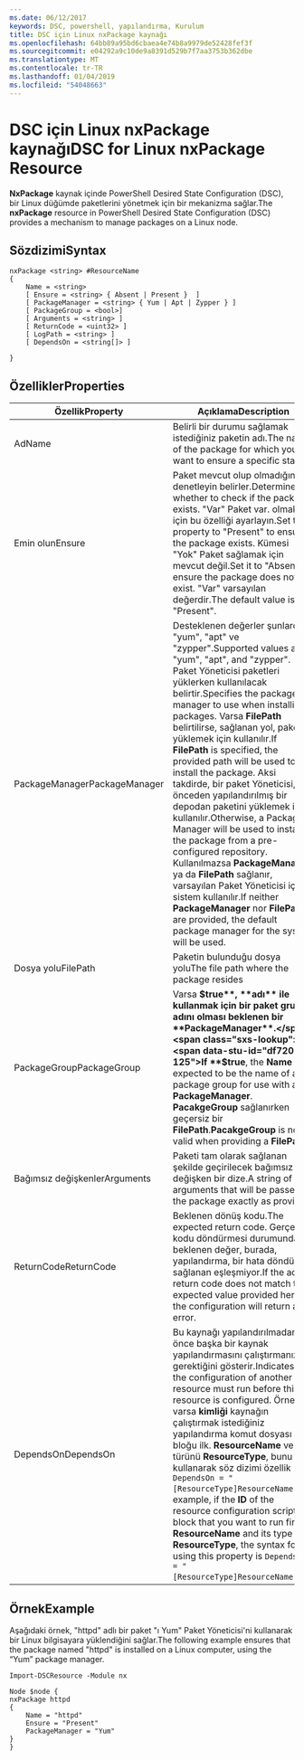 ```yaml
---
ms.date: 06/12/2017
keywords: DSC, powershell, yapılandırma, Kurulum
title: DSC için Linux nxPackage kaynağı
ms.openlocfilehash: 64bb89a95bd6cbaea4e74b8a9979de52428fef3f
ms.sourcegitcommit: e04292a9c10de9a8391d529b7f7aa3753b362dbe
ms.translationtype: MT
ms.contentlocale: tr-TR
ms.lasthandoff: 01/04/2019
ms.locfileid: "54048663"
---
```

# <a name="dsc-for-linux-nxpackage-resource"></a><span data-ttu-id="df720-103">DSC için Linux nxPackage kaynağı</span><span class="sxs-lookup"><span data-stu-id="df720-103">DSC for Linux nxPackage Resource</span></span>

<span data-ttu-id="df720-104">**NxPackage** kaynak içinde PowerShell Desired State Configuration (DSC), bir Linux düğümde paketlerini yönetmek için bir mekanizma sağlar.</span><span class="sxs-lookup"><span data-stu-id="df720-104">The **nxPackage** resource in PowerShell Desired State Configuration (DSC) provides a mechanism to manage packages on a Linux node.</span></span>

## <a name="syntax"></a><span data-ttu-id="df720-105">Sözdizimi</span><span class="sxs-lookup"><span data-stu-id="df720-105">Syntax</span></span>

```
nxPackage <string> #ResourceName
{
    Name = <string>
    [ Ensure = <string> { Absent | Present }  ]
    [ PackageManager = <string> { Yum | Apt | Zypper } ]
    [ PackageGroup = <bool>]
    [ Arguments = <string> ]
    [ ReturnCode = <uint32> ]
    [ LogPath = <string> ]
    [ DependsOn = <string[]> ]

}
```

## <a name="properties"></a><span data-ttu-id="df720-106">Özellikler</span><span class="sxs-lookup"><span data-stu-id="df720-106">Properties</span></span>

|  <span data-ttu-id="df720-107">Özellik</span><span class="sxs-lookup"><span data-stu-id="df720-107">Property</span></span> |  <span data-ttu-id="df720-108">Açıklama</span><span class="sxs-lookup"><span data-stu-id="df720-108">Description</span></span> |
|---|---|
| <span data-ttu-id="df720-109">Ad</span><span class="sxs-lookup"><span data-stu-id="df720-109">Name</span></span>| <span data-ttu-id="df720-110">Belirli bir durumu sağlamak istediğiniz paketin adı.</span><span class="sxs-lookup"><span data-stu-id="df720-110">The name of the package for which you want to ensure a specific state.</span></span>|
| <span data-ttu-id="df720-111">Emin olun</span><span class="sxs-lookup"><span data-stu-id="df720-111">Ensure</span></span>| <span data-ttu-id="df720-112">Paket mevcut olup olmadığını denetleyin belirler.</span><span class="sxs-lookup"><span data-stu-id="df720-112">Determines whether to check if the package exists.</span></span> <span data-ttu-id="df720-113">"Var" Paket var. olmak için bu özelliği ayarlayın.</span><span class="sxs-lookup"><span data-stu-id="df720-113">Set this property to "Present" to ensure the package exists.</span></span> <span data-ttu-id="df720-114">Kümesi "Yok" Paket sağlamak için mevcut değil.</span><span class="sxs-lookup"><span data-stu-id="df720-114">Set it to "Absent" to ensure the package does not exist.</span></span> <span data-ttu-id="df720-115">"Var" varsayılan değerdir.</span><span class="sxs-lookup"><span data-stu-id="df720-115">The default value is "Present".</span></span>|
| <span data-ttu-id="df720-116">PackageManager</span><span class="sxs-lookup"><span data-stu-id="df720-116">PackageManager</span></span>| <span data-ttu-id="df720-117">Desteklenen değerler şunlardır: "yum", "apt" ve "zypper".</span><span class="sxs-lookup"><span data-stu-id="df720-117">Supported values are "yum", "apt", and "zypper".</span></span> <span data-ttu-id="df720-118">Paket Yöneticisi paketleri yüklerken kullanılacak belirtir.</span><span class="sxs-lookup"><span data-stu-id="df720-118">Specifies the package manager to use when installing packages.</span></span> <span data-ttu-id="df720-119">Varsa **FilePath** belirtilirse, sağlanan yol, paketi yüklemek için kullanılır.</span><span class="sxs-lookup"><span data-stu-id="df720-119">If **FilePath** is specified, the provided path will be used to install the package.</span></span> <span data-ttu-id="df720-120">Aksi takdirde, bir paket Yöneticisi, önceden yapılandırılmış bir depodan paketini yüklemek için kullanılır.</span><span class="sxs-lookup"><span data-stu-id="df720-120">Otherwise, a Package Manager will be used to install the package from a pre-configured repository.</span></span> <span data-ttu-id="df720-121">Kullanılmazsa **PackageManager** ya da **FilePath** sağlanır, varsayılan Paket Yöneticisi için sistem kullanılır.</span><span class="sxs-lookup"><span data-stu-id="df720-121">If neither **PackageManager** nor **FilePath** are provided, the default package manager for the system will be used.</span></span>|
| <span data-ttu-id="df720-122">Dosya yolu</span><span class="sxs-lookup"><span data-stu-id="df720-122">FilePath</span></span>| <span data-ttu-id="df720-123">Paketin bulunduğu dosya yolu</span><span class="sxs-lookup"><span data-stu-id="df720-123">The file path where the package resides</span></span>|
| <span data-ttu-id="df720-124">PackageGroup</span><span class="sxs-lookup"><span data-stu-id="df720-124">PackageGroup</span></span>| <span data-ttu-id="df720-125">Varsa **$true**, **adı** ile kullanmak için bir paket grubu adını olması beklenen bir **PackageManager**.</span><span class="sxs-lookup"><span data-stu-id="df720-125">If **$true**, the **Name** is expected to be the name of a package group for use with a **PackageManager**.</span></span> <span data-ttu-id="df720-126">**PacakgeGroup** sağlanırken geçersiz bir **FilePath**.</span><span class="sxs-lookup"><span data-stu-id="df720-126">**PacakgeGroup** is not valid when providing a **FilePath**.</span></span>|
| <span data-ttu-id="df720-127">Bağımsız değişkenler</span><span class="sxs-lookup"><span data-stu-id="df720-127">Arguments</span></span>| <span data-ttu-id="df720-128">Paketi tam olarak sağlanan şekilde geçirilecek bağımsız değişken bir dize.</span><span class="sxs-lookup"><span data-stu-id="df720-128">A string of arguments that will be passed to the package exactly as provided.</span></span>|
| <span data-ttu-id="df720-129">ReturnCode</span><span class="sxs-lookup"><span data-stu-id="df720-129">ReturnCode</span></span>| <span data-ttu-id="df720-130">Beklenen dönüş kodu.</span><span class="sxs-lookup"><span data-stu-id="df720-130">The expected return code.</span></span> <span data-ttu-id="df720-131">Gerçek kodu döndürmesi durumunda beklenen değer, burada, yapılandırma, bir hata döndürür sağlanan eşleşmiyor.</span><span class="sxs-lookup"><span data-stu-id="df720-131">If the actual return code does not match the expected value provided here, the configuration will return an error.</span></span>|
| <span data-ttu-id="df720-132">DependsOn</span><span class="sxs-lookup"><span data-stu-id="df720-132">DependsOn</span></span> | <span data-ttu-id="df720-133">Bu kaynağı yapılandırılmadan önce başka bir kaynak yapılandırmasını çalıştırmanız gerektiğini gösterir.</span><span class="sxs-lookup"><span data-stu-id="df720-133">Indicates that the configuration of another resource must run before this resource is configured.</span></span> <span data-ttu-id="df720-134">Örneğin, varsa **kimliği** kaynağın çalıştırmak istediğiniz yapılandırma komut dosyası bloğu ilk. **ResourceName** ve türünü **ResourceType**, bunu kullanarak söz dizimi özellik `DependsOn = "[ResourceType]ResourceName"`.</span><span class="sxs-lookup"><span data-stu-id="df720-134">For example, if the **ID** of the resource configuration script block that you want to run first is **ResourceName** and its type is **ResourceType**, the syntax for using this property is `DependsOn = "[ResourceType]ResourceName"`.</span></span>|

## <a name="example"></a><span data-ttu-id="df720-135">Örnek</span><span class="sxs-lookup"><span data-stu-id="df720-135">Example</span></span>

<span data-ttu-id="df720-136">Aşağıdaki örnek, "httpd" adlı bir paket "ı Yum" Paket Yöneticisi'ni kullanarak bir Linux bilgisayara yüklendiğini sağlar.</span><span class="sxs-lookup"><span data-stu-id="df720-136">The following example ensures that the package named "httpd" is installed on a Linux computer, using the “Yum” package manager.</span></span>

```
Import-DSCResource -Module nx

Node $node {
nxPackage httpd
{
    Name = "httpd"
    Ensure = "Present"
    PackageManager = "Yum"
}
}
```